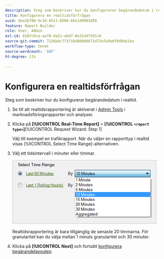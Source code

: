 ```yaml
---
description: Steg som beskriver hur du konfigurerar begärandedatum i realtid.
title: Konfigurera en realtidsförfrågan
uuid: 9ea1b790-9c3d-4511-8580-bb11d9003d50
feature: Report Builder
role: User, Admin
exl-id: 818fc9ca-aa78-4a21-abd7-8e3144f5d1c0
source-git-commit: 7226b4c77371b486006671d72efa9e0f0d9eb1ea
workflow-type: tm+mt
source-wordcount: '107'
ht-degree: 11%

---
```


# Konfigurera en realtidsförfrågan

Steg som beskriver hur du konfigurerar begärandedatum i realtid.

1. Se till att realtidsrapportering är aktiverat i [Admin Tools](https://experienceleague.adobe.com/docs/analytics/admin/admin-tools/real-time-reports/t-realtime-admin.html) i marknadsföringsrapporter och analyser.
1. Klicka på **[!UICONTROL Real-Time Report]** > **[!UICONTROL `<report type>`]**[!UICONTROL Request Wizard: Step 1]

   Välj till exempel en trafikrapport. När du väljer en rapporttyp i realtid visas [!UICONTROL Select Time Range]-alternativen.

1. Välj ett tidsintervall i minuter eller timmar.

   ![Stegresultat](assets/real_time_select_date.png)

   Realtidsrapportering är bara tillgänglig de senaste 20 timmarna. För granularitet kan du välja mellan 1 minuts granularitet och 30 minuter.
1. Klicka på **[!UICONTROL Next]** och fortsätt [konfigurera begärandelayouten](/help/analyze/report-builder/layout/layout.md).
